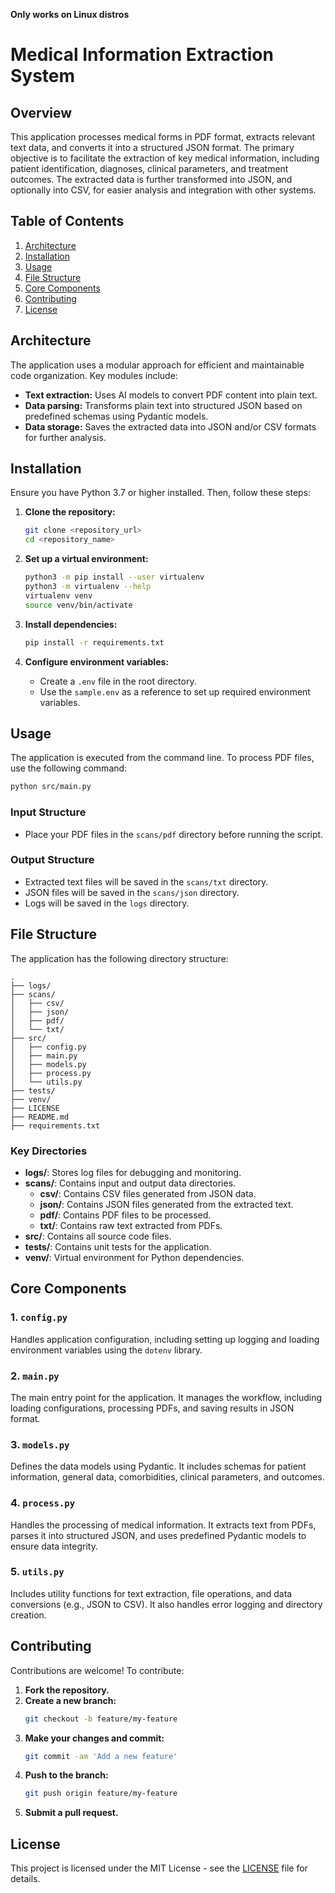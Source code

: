 **Only works on Linux distros**

# Medical Information Extraction System

## Overview
This application processes medical forms in PDF format, extracts relevant text data, and converts it into a structured JSON format. The primary objective is to facilitate the extraction of key medical information, including patient identification, diagnoses, clinical parameters, and treatment outcomes. The extracted data is further transformed into JSON, and optionally into CSV, for easier analysis and integration with other systems.

## Table of Contents
1. [Architecture](#architecture)
2. [Installation](#installation)
3. [Usage](#usage)
4. [File Structure](#file-structure)
5. [Core Components](#core-components)
6. [Contributing](#contributing)
7. [License](#license)

## Architecture
The application uses a modular approach for efficient and maintainable code organization. Key modules include:
- **Text extraction:** Uses AI models to convert PDF content into plain text.
- **Data parsing:** Transforms plain text into structured JSON based on predefined schemas using Pydantic models.
- **Data storage:** Saves the extracted data into JSON and/or CSV formats for further analysis.

## Installation
Ensure you have Python 3.7 or higher installed. Then, follow these steps:

1. **Clone the repository:**
   ```bash
   git clone <repository_url>
   cd <repository_name>
   ```
   
2. **Set up a virtual environment:**
   ```bash
   python3 -m pip install --user virtualenv
   python3 -m virtualenv --help
   virtualenv venv
   source venv/bin/activate  
   ```

3. **Install dependencies:**
   ```bash
   pip install -r requirements.txt
   ```

4. **Configure environment variables:**
   - Create a `.env` file in the root directory.
   - Use the `sample.env` as a reference to set up required environment variables.

## Usage
The application is executed from the command line. To process PDF files, use the following command:

```bash
python src/main.py
```

### Input Structure
- Place your PDF files in the `scans/pdf` directory before running the script.

### Output Structure
- Extracted text files will be saved in the `scans/txt` directory.
- JSON files will be saved in the `scans/json` directory.
- Logs will be saved in the `logs` directory.

## File Structure
The application has the following directory structure:

```
.
├── logs/
├── scans/
│   ├── csv/
│   ├── json/
│   ├── pdf/
│   └── txt/
├── src/
│   ├── config.py
│   ├── main.py
│   ├── models.py
│   ├── process.py
│   └── utils.py
├── tests/
├── venv/
├── LICENSE
├── README.md
├── requirements.txt
```

### Key Directories
- **logs/**: Stores log files for debugging and monitoring.
- **scans/**: Contains input and output data directories.
  - **csv/**: Contains CSV files generated from JSON data.
  - **json/**: Contains JSON files generated from the extracted text.
  - **pdf/**: Contains PDF files to be processed.
  - **txt/**: Contains raw text extracted from PDFs.
- **src/**: Contains all source code files.
- **tests/**: Contains unit tests for the application.
- **venv/**: Virtual environment for Python dependencies.

## Core Components
### 1. `config.py`
Handles application configuration, including setting up logging and loading environment variables using the `dotenv` library.

### 2. `main.py`
The main entry point for the application. It manages the workflow, including loading configurations, processing PDFs, and saving results in JSON format.

### 3. `models.py`
Defines the data models using Pydantic. It includes schemas for patient information, general data, comorbidities, clinical parameters, and outcomes.

### 4. `process.py`
Handles the processing of medical information. It extracts text from PDFs, parses it into structured JSON, and uses predefined Pydantic models to ensure data integrity.

### 5. `utils.py`
Includes utility functions for text extraction, file operations, and data conversions (e.g., JSON to CSV). It also handles error logging and directory creation.

## Contributing
Contributions are welcome! To contribute:

1. **Fork the repository.**
2. **Create a new branch:**
   ```bash
   git checkout -b feature/my-feature
   ```
3. **Make your changes and commit:**
   ```bash
   git commit -am 'Add a new feature'
   ```
4. **Push to the branch:**
   ```bash
   git push origin feature/my-feature
   ```
5. **Submit a pull request.**
   


## License
This project is licensed under the MIT License - see the [LICENSE](LICENSE) file for details.
